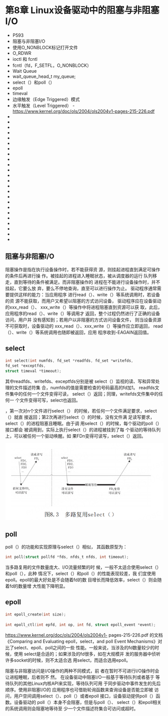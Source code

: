 # 第8章 Linux设备驱动中的阻塞与非阻塞I/O

- P593
- 阻塞与非阻塞I/O
- 使用O_NONBLOCK标记打开文件
- O_RDWR
- ioctl 和 fcntl
- fcntl（fd，F_SETFL，O_NONBLOCK）
- Wait Queue
- wait_queue_head_t my_queue;
- select（）和poll（）
- epoll
- timeval
- 边缘触发（Edge Triggered）模式
- 水平触发（Level Triggered）
-https://www.kernel.org/doc/ols/2004/ols2004v1-pages-215-226.pdf
-
-
-
- 
-
-
-
-
-
-
- 
-
-
-
-
-
-
- 
-
-
-
-
-
-





## 阻塞与非阻塞I/O


阻塞操作是指在执行设备操作时，若不能获得资
源，则挂起进程直到满足可操作的条件后再进行操
作。被挂起的进程进入睡眠状态，被从调度器的运行
队列移走，直到等待的条件被满足。而非阻塞操作的
进程在不能进行设备操作时，并不挂起，它要么放
弃，要么不停地查询，直至可以进行操作为止。
驱动程序通常需要提供这样的能力：当应用程序
进行read（）、write（）等系统调用时，若设备的资
源不能获取，而用户又希望以阻塞的方式访问设备，
驱动程序应在设备驱动的xxx_read（）、
xxx_write（）等操作中将进程阻塞直到资源可以获
取，此后，应用程序的read（）、write（）等调用才
返回，整个过程仍然进行了正确的设备访问，用户并
没有感知到；若用户以非阻塞的方式访问设备文件，
则当设备资源不可获取时，设备驱动的
xxx_read（）、xxx_write（）等操作应立即返回，
read（）、write（）等系统调用也随即被返回，应用
程序收到-EAGAIN返回值。


## select

```c
int select(int numfds, fd_set *readfds, fd_set *writefds,
fd_set *exceptfds,
struct timeval *timeout);
```

其中readfds、writefds、exceptfds分别是被
select（）监视的读、写和异常处理的文件描述符集
合，numfds的值是需要检查的号码最高的fd加1。
readfds文件集中的任何一个文件变得可读，
select（）返回；同理，writefds文件集中的任何一
个文件变得可写，select也返回。


，第一次对n个文件进行select（）
的时候，若任何一个文件满足要求，select（）就直
接返回；第2次再进行select（）的时候，没有文件满
足读写要求，select（）的进程阻塞且睡眠。由于调
用select（）的时候，每个驱动的poll（）接口都会
被调用到，实际上执行select（）的进程被挂到了每
个驱动的等待队列上，可以被任何一个驱动唤醒。如
果FDn变得可读写，select（）返回。


![select-pool](images/select-pool.png)


## poll

poll（）的功能和实现原理与select（）相似，
其函数原型为：

```c
int poll(struct pollfd *fds, nfds_t nfds, int timeout);
```

当多路复用的文件数量庞大、I/O流量频繁的时
候，一般不太适合使用select（）和poll（），此种
情况下，select（）和poll（）的性能表现较差，我
们宜使用epoll。epoll的最大好处是不会随着fd的数
目增长而降低效率，select（）则会随着fd的数量增
大性能下降明显。

## epoll


```c
int epoll_create(int size);

int epoll_ctl(int epfd, int op, int fd, struct epoll_event *event);

```

https://www.kernel.org/doc/ols/2004/ols2004v1-
pages-215-226.pdf 的文档《Comparing and
Evaluating epoll，select，and poll Event
Mechanisms》对比了select、epoll、poll之间的一些
性能。一般来说，当涉及的fd数量较少的时候，使用
select是合适的；如果涉及的fd很多，如在大规模并
发的服务器中侦听许多socket的时候，则不太适合选
用select，而适合选用epoll。

阻塞与非阻塞访问是I/O操作的两种不同模式，前
者在暂时不可进行I/O操作时会让进程睡眠，后者则不
然。
在设备驱动中阻塞I/O一般基于等待队列或者基于
等待队列的其他Linux内核API来实现，等待队列可用
于同步驱动中事件发生的先后顺序。使用非阻塞I/O的
应用程序也可借助轮询函数来查询设备是否能立即被
访问，用户空间调用select（）、poll（）或者epoll
接口，设备驱动提供poll（）函数。设备驱动的
poll（）本身不会阻塞，但是与poll（）、
select（）和epoll相关的系统调用则会阻塞地等待至
少一个文件描述符集合可访问或超时。
